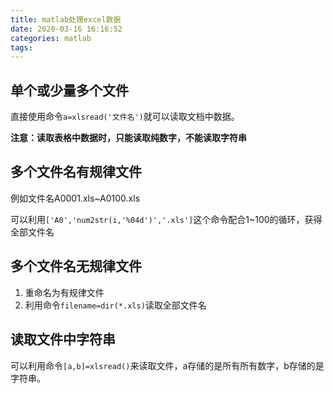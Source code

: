 ```yaml
---
title: matlab处理excel数据
date: 2020-03-16 16:16:52
categories: matlab
tags:
---
```


## 单个或少量多个文件

直接使用命令`a=xlsread('文件名')`就可以读取文档中数据。

**注意：读取表格中数据时，只能读取纯数字，不能读取字符串**

## 多个文件名有规律文件

例如文件名A0001.xls~A0100.xls

可以利用`['A0','num2str(i,'%04d')','.xls']`这个命令配合1~100的循环，获得全部文件名

## 多个文件名无规律文件

1. 重命名为有规律文件
2. 利用命令`filename=dir(*.xls)`读取全部文件名

## 读取文件中字符串

可以利用命令`[a,b]=xlsread()`来读取文件，a存储的是所有所有数字，b存储的是字符串。
